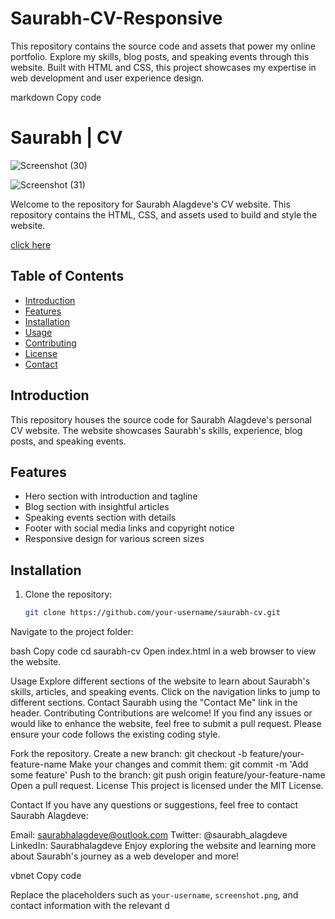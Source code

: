 # Saurabh-CV-Responsive
 This repository contains the source code and assets that power my online portfolio. Explore my skills, blog posts, and speaking events through this website. Built with HTML and CSS, this project showcases my expertise in web development and user experience design.

markdown
Copy code
# Saurabh | CV

![Screenshot (30)](https://github.com/saurabhalagdeve/Saurabh-CV-Responsive/assets/127332934/19bbe441-4242-4922-8a8d-3204d4b23b52)

![Screenshot (31)](https://github.com/saurabhalagdeve/Saurabh-CV-Responsive/assets/127332934/be480eef-f857-4de2-9e30-35c2a4bfcad2)

Welcome to the repository for Saurabh Alagdeve's CV website. This repository contains the HTML, CSS, and assets used to build and style the website.

[click here](https://saurabhalagdeve.github.io/Saurabh-CV-Responsive/)

## Table of Contents

- [Introduction](#introduction)
- [Features](#features)
- [Installation](#installation)
- [Usage](#usage)
- [Contributing](#contributing)
- [License](#license)
- [Contact](#contact)

## Introduction

This repository houses the source code for Saurabh Alagdeve's personal CV website. The website showcases Saurabh's skills, experience, blog posts, and speaking events.

## Features

- Hero section with introduction and tagline
- Blog section with insightful articles
- Speaking events section with details
- Footer with social media links and copyright notice
- Responsive design for various screen sizes

## Installation

1. Clone the repository:

   ```bash
   git clone https://github.com/your-username/saurabh-cv.git
Navigate to the project folder:

bash
Copy code
cd saurabh-cv
Open index.html in a web browser to view the website.

Usage
Explore different sections of the website to learn about Saurabh's skills, articles, and speaking events.
Click on the navigation links to jump to different sections.
Contact Saurabh using the "Contact Me" link in the header.
Contributing
Contributions are welcome! If you find any issues or would like to enhance the website, feel free to submit a pull request. Please ensure your code follows the existing coding style.

Fork the repository.
Create a new branch: git checkout -b feature/your-feature-name
Make your changes and commit them: git commit -m 'Add some feature'
Push to the branch: git push origin feature/your-feature-name
Open a pull request.
License
This project is licensed under the MIT License.

Contact
If you have any questions or suggestions, feel free to contact Saurabh Alagdeve:

Email: saurabhalagdeve@outlook.com
Twitter: @saurabh_alagdeve
LinkedIn: Saurabhalagdeve
Enjoy exploring the website and learning more about Saurabh's journey as a web developer and more!

vbnet
Copy code

Replace the placeholders such as `your-username`, `screenshot.png`, and contact information with the relevant d
